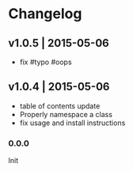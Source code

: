 # Changelog

## v1.0.5 | 2015-05-06
* fix #typo #oops

## v1.0.4 | 2015-05-06
* table of contents update
* Properly namespace a class
* fix usage and install instructions

### 0.0.0
Init


